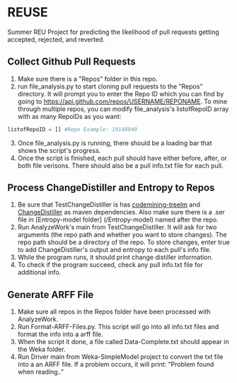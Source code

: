 # REUSE
Summer REU Project for predicting the likelihood of pull requests getting accepted, rejected, and reverted.

## Collect Github Pull Requests
1. Make sure there is a "Repos" folder in this repo.
2. run file_analysis.py to start cloning pull requests to the "Repos" directory. It will prompt you to enter the Repo ID which you can find by going to https://api.github.com/repos/USERNAME/REPONAME. To mine through multiple repos, you can modify file_analysis's listofRepoID array with as many RepoIDs as you want:
```python
listofRepoID = [] #Repo Example: 19148949
```
3. Once file_analysis.py is running, there should be a loading bar that shows the script's progress. 
4. Once the script is finished, each pull should have either before, after, or both file verisons. There should also be a pull info.txt file for each pull.


## Process ChangeDistiller and Entropy to Repos
1. Be sure that TestChangeDistiller is has [codemining-treelm](https://github.com/msashleychen/codemining-treelm) and [ChangeDistiller](https://bitbucket.org/sealuzh/tools-changedistiller/wiki/Home) as maven dependencies. Also make sure there is a .ser file in [Entropy-model folder] (/Entropy-model) named after the repo.
2. Run AnalyzeWork's main from TestChangeDistiller. It will ask for two arguments (the repo path and whether you want to store changes). The repo path should be a directory of the repo. To store changes, enter true to add ChangeDistiller's output and entropy to each pull's info file.
3. While the program runs, it should print change distiller information.
4. To check if the program succeed, check any pull info.txt file for additional info.

## Generate ARFF File
1. Make sure all repos in the Repos folder have been processed with AnalyzeWork. 
2. Run Format-ARFF-Files.py. This script will go into all info.txt files and format the info into a arff file.
3. When the script it done, a file called Data-Complete.txt should appear in the Weka folder.
4. Run Driver main from Weka-SimpleModel project to convert the txt file into a an ARFF file. If a problem occurs, it will print: "Problem found when reading.."
